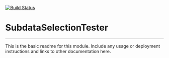 [![Build Status](https://travis-ci.org/rsutormin/SubdataSelectionTester.svg?branch=master)](https://travis-ci.org/rsutormin/SubdataSelectionTester)

# SubdataSelectionTester
---

This is the basic readme for this module. Include any usage or deployment instructions and links to other documentation here.
